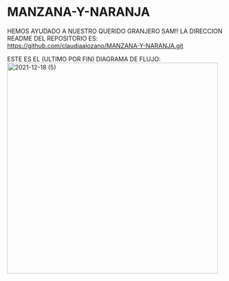 # MANZANA-Y-NARANJA
HEMOS AYUDADO A NUESTRO QUERIDO GRANJERO SAM!!
LA DIRECCION README DEL REPOSITORIO ES: https://github.com/claudiaalozano/MANZANA-Y-NARANJA.git

ESTE ES EL (ULTIMO POR FIN) DIAGRAMA DE FLUJO:
<img width="490" alt="2021-12-18 (5)" src="https://user-images.githubusercontent.com/91720991/146651649-9bdc21d4-0d2c-455e-893f-fe91813a8db6.png">
